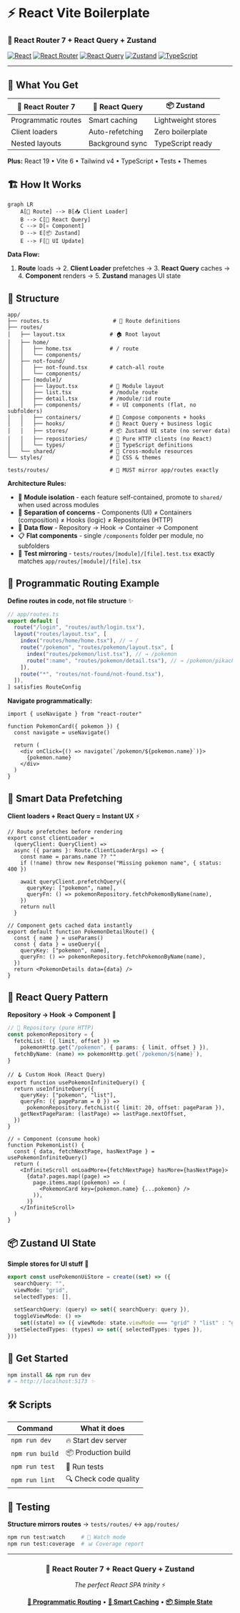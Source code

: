 # ⚡️ React Vite Boilerplate

### 🚀 React Router 7 + React Query + Zustand

[![React](https://img.shields.io/badge/React-19-61dafb?logo=react)](https://react.dev)
[![React Router](https://img.shields.io/badge/React%20Router-7-ca4245?logo=react-router)](https://reactrouter.com)
[![React Query](https://img.shields.io/badge/React%20Query-5-ff6b6b?logo=reactquery)](https://tanstack.com/query)
[![Zustand](https://img.shields.io/badge/Zustand-4-6366f1?logo=zustand)](https://zustand-demo.pmnd.rs)
[![TypeScript](https://img.shields.io/badge/TypeScript-5.0-3178c6?logo=typescript)](https://typescriptlang.org)

---

## 🎯 What You Get

| 🧭 **React Router 7** | 🔄 **React Query** | 📦 **Zustand**     |
| --------------------- | ------------------ | ------------------ |
| Programmatic routes   | Smart caching      | Lightweight stores |
| Client loaders        | Auto-refetching    | Zero boilerplate   |
| Nested layouts        | Background sync    | TypeScript ready   |

**Plus:** React 19 • Vite 6 • Tailwind v4 • TypeScript • Tests • Themes

## 🏗️ How It Works

```mermaid
graph LR
    A[🧭 Route] --> B[📥 Client Loader]
    B --> C[🔄 React Query]
    C --> D[⚛️ Component]
    D --> E[📦 Zustand]
    E --> F[🎨 UI Update]
```

**Data Flow:**

1. **Route** loads → 2. **Client Loader** prefetches → 3. **React Query** caches → 4. **Component** renders → 5. **Zustand** manages UI state

## 📂 Structure

```
app/
├── routes.ts                    # 🧭 Route definitions
├── routes/
│   ├── layout.tsx              # 🏠 Root layout
│   ├── home/
│   │   ├── home.tsx            # / route
│   │   └── components/
│   ├── not-found/
│   │   ├── not-found.tsx       # catch-all route
│   │   └── components/
│   ├── [module]/
│   │   ├── layout.tsx          # 🎨 Module layout
│   │   ├── list.tsx            # /module route
│   │   ├── detail.tsx          # /module/:id route
│   │   ├── components/         # ⚛️ UI components (flat, no subfolders)
│   │   ├── containers/         # 🔗 Compose components + hooks
│   │   ├── hooks/              # 🔄 React Query + business logic
│   │   ├── stores/             # 📦 Zustand UI state (no server data)
│   │   ├── repositories/       # 📡 Pure HTTP clients (no React)
│   │   └── types/              # 🔷 TypeScript definitions
│   └── shared/                 # 🤝 Cross-module resources
└── styles/                     # 🎨 CSS & themes

tests/routes/                   # 🧪 MUST mirror app/routes exactly
```

**Architecture Rules:**

- 📁 **Module isolation** - each feature self-contained, promote to `shared/` when used across modules
- 🚫 **Separation of concerns** - Components (UI) ≠ Containers (composition) ≠ Hooks (logic) ≠ Repositories (HTTP)
- 🔄 **Data flow** - Repository → Hook → Container → Component
- 📋 **Flat components** - single `/components` folder per module, no subfolders
- 🧪 **Test mirroring** - `tests/routes/[module]/[file].test.tsx` exactly matches `app/routes/[module]/[file].tsx`

## 🧭 Programmatic Routing Example

**Define routes in code, not file structure** ✨

```ts
// app/routes.ts
export default [
  route("/login", "routes/auth/login.tsx"),
  layout("routes/layout.tsx", [
    index("routes/home/home.tsx"), // → /
    route("/pokemon", "routes/pokemon/layout.tsx", [
      index("routes/pokemon/list.tsx"), // → /pokemon
      route(":name", "routes/pokemon/detail.tsx"), // → /pokemon/pikachu
    ]),
    route("*", "routes/not-found/not-found.tsx"),
  ]),
] satisfies RouteConfig
```

**Navigate programmatically:**

```tsx
import { useNavigate } from "react-router"

function PokemonCard({ pokemon }) {
  const navigate = useNavigate()

  return (
    <div onClick={() => navigate(`/pokemon/${pokemon.name}`)}>
      {pokemon.name}
    </div>
  )
}
```

## 🔄 Smart Data Prefetching

**Client loaders + React Query = Instant UX** ⚡️

```tsx
// Route prefetches before rendering
export const clientLoader =
  (queryClient: QueryClient) =>
  async ({ params }: Route.ClientLoaderArgs) => {
    const name = params.name ?? ""
    if (!name) throw new Response("Missing pokemon name", { status: 400 })

    await queryClient.prefetchQuery({
      queryKey: ["pokemon", name],
      queryFn: () => pokemonRepository.fetchPokemonByName(name),
    })
    return null
  }

// Component gets cached data instantly
export default function PokemonDetailRoute() {
  const { name } = useParams()
  const { data } = useQuery({
    queryKey: ["pokemon", name],
    queryFn: () => pokemonRepository.fetchPokemonByName(name),
  })
  return <PokemonDetails data={data} />
}
```

## 🔄 React Query Pattern

**Repository → Hook → Component** 🎯

```ts
// 📡 Repository (pure HTTP)
const pokemonRepository = {
  fetchList: ({ limit, offset }) =>
    pokemonHttp.get("/pokemon", { params: { limit, offset } }),
  fetchByName: (name) => pokemonHttp.get(`/pokemon/${name}`),
}
```

```tsx
// 🪝 Custom Hook (React Query)
export function usePokemonInfiniteQuery() {
  return useInfiniteQuery({
    queryKey: ["pokemon", "list"],
    queryFn: ({ pageParam = 0 }) =>
      pokemonRepository.fetchList({ limit: 20, offset: pageParam }),
    getNextPageParam: (lastPage) => lastPage.nextOffset,
  })
}
```

```tsx
// ⚛️ Component (consume hook)
function PokemonList() {
  const { data, fetchNextPage, hasNextPage } = usePokemonInfiniteQuery()
  return (
    <InfiniteScroll onLoadMore={fetchNextPage} hasMore={hasNextPage}>
      {data?.pages.map((page) =>
        page.items.map((pokemon) => (
          <PokemonCard key={pokemon.name} {...pokemon} />
        )),
      )}
    </InfiniteScroll>
  )
}
```

## 📦 Zustand UI State

**Simple stores for UI stuff** 🎨

```ts
export const usePokemonUiStore = create((set) => ({
  searchQuery: "",
  viewMode: "grid",
  selectedTypes: [],

  setSearchQuery: (query) => set({ searchQuery: query }),
  toggleViewMode: () =>
    set((state) => ({ viewMode: state.viewMode === "grid" ? "list" : "grid" })),
  setSelectedTypes: (types) => set({ selectedTypes: types }),
}))
```

## 🚀 Get Started

```bash
npm install && npm run dev
# → http://localhost:5173 ✨
```

## 🛠️ Scripts

| Command         | What it does          |
| --------------- | --------------------- |
| `npm run dev`   | 🔥 Start dev server   |
| `npm run build` | 📦 Production build   |
| `npm run test`  | 🧪 Run tests          |
| `npm run lint`  | 🔍 Check code quality |

## 🧪 Testing

**Structure mirrors routes** → `tests/routes/` ↔ `app/routes/`

```bash
npm run test:watch     # 👀 Watch mode
npm run test:coverage  # 📊 Coverage report
```

---

<div align="center">

### 🎯 **React Router 7** + **React Query** + **Zustand**

_The perfect React SPA trinity_ ⚡️

**[🧭 Programmatic Routing](#-programmatic-routing-example)** • **[🔄 Smart Caching](#-smart-data-prefetching)** • **[📦 Simple State](#-zustand-ui-state)**

</div>
